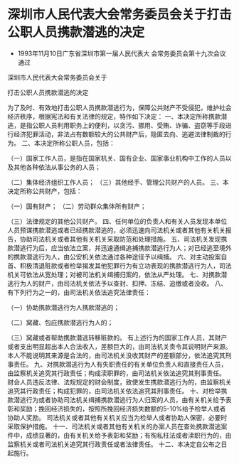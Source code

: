 # 深圳市人民代表大会常务委员会关于打击公职人员携款潜逃的决定

- 1993年11月10日广东省深圳市第一届人民代表大
会常务委员会第十九次会议通过

<!-- INFO END -->

深圳市人民代表大会常务委员会关于

打击公职人员携款潜逃的决定

为了及时、有效地打击公职人员携款潜逃行为，保障公共财产不受侵犯，维护社会经济秩序，根据宪法和有关法律的规定，特作如下决定： 一、本决定所称携款潜逃，是指公职人员利用职务上的便利，以贪污、挪用、受贿、诈骗、盗窃等手段进行经济犯罪活动，非法占有数额较大的公共财产后，隐匿去向、逃避法律制裁的行为。 二、本决定所称公职人员，包括：

（一）国家工作人员，是指在国家机关、国有企业、国家事业机构中工作的人员以及其他各种依法从事公务的人员；

（二）集体经济组织工作人员； （三）其他经手、管理公共财产的人员。 三、本决定所称公共财产，包括：

（一）国有财产； （二）劳动群众集体所有财产；

（三）法律规定的其他公共财产。 四、任何单位的负责人和有关人员发现本单位人员预谋携款潜逃或者已经携款潜逃的，必须迅速向司法机关或者其他有关机关报告，协助司法机关或者其他有关机关采取防范和处理措施。 五、司法机关发现携款潜逃行为后，应当依法立案，并迅速通缉追捕携款潜逃行为人；对已经逃至境外的携款潜逃行为人，由公安机关依法通过各种途径予以缉捕。 六、对主动投案自首、积极清退赃款或者检举揭发其他犯罪行为有立功表现的携款潜逃行为人，司法机关可依法从宽处理；对被司法机关缉捕归案的，依法从严处理。 七、对携款潜逃行为人的财产，由司法机关依法予以查封、扣押、冻结、追缴或者没收。 八、有下列行为之一的，由司法机关依法追究法律责任：

（一）协助携款潜逃行为人携款潜逃的；

（二）窝藏、包庇携款潜逃行为人的；

（三）窝藏或者帮助携款潜逃转移赃款的。 有上述行为的国家工作人员，其财产或者支出明显超出本人合法收入，差额巨大的，由司法机关责令其说明财产来源。本人不能说明其来源是合法的，由司法机关没收其财产的差额部分，依法追究其刑事责任。 九、对携款潜逃行为人有失职责任的有关单位负责人和直接责任人员，由监察机关追究其行政责任；构成渎职罪的，由司法机关依法追究其刑事责任。 财会人员违反法律、法规规定的财会制度，致使发生携款潜逃行为的，由监察机关追究其行政责任；构成犯罪的，由司法机关依法追究其刑事责任。 十、对检举携款潜逃行为或者协助司法机关缉捕携款潜逃行为人归案的人员，由有关机关给予表彰和奖励；挽回经济损失的，按照所挽回经济损失数额的5-10%给予检举人或者协助人奖励。 司法机关或者其他有关机关应当为检举人或者协助人保密，必要时采取保护措施。 十一、司法机关或者其他有关机关的办案人员在查处携款潜逃案件中，成绩显著的，由有关机关给予表彰和奖励；有徇私枉法或者渎职行为的，由监察机关或者司法机关追究其行政责任或者法律责任。 十二、本决定自公布之日起施行。
